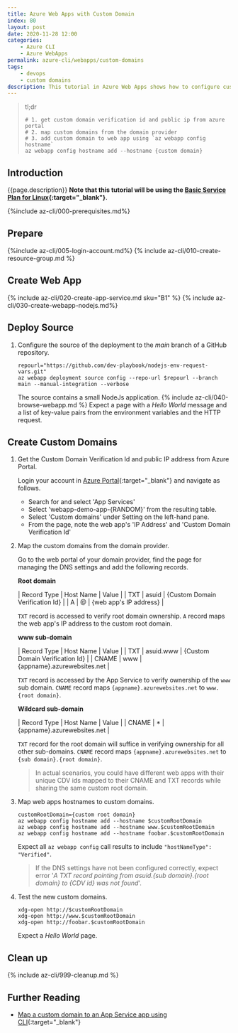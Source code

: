 ```yaml
---
title: Azure Web Apps with Custom Domain
index: 80
layout: post
date: 2020-11-28 12:00
categories: 
    - Azure CLI
    - Azure WebApps
permalink: azure-cli/webapps/custom-domains
tags: 
    - devops
    - custom domains
description: This tutorial in Azure Web Apps shows how to configure custom domains.
---
```

>tl;dr
>```shell
># 1. get custom domain verification id and public ip from azure portal
># 2. map custom domains from the domain provider
># 3. add custom domain to web app using `az webapp config hostname`
>az webapp config hostname add --hostname {custom domain}
>```

## **Introduction**

{{page.description}} **Note that this tutorial will be using the [Basic Service Plan for Linux](https://azure.microsoft.com/en-gb/pricing/details/app-service/linux/){:target="_blank"}**.

{%include az-cli/000-prerequisites.md%}

## **Prepare**
{%include az-cli/005-login-account.md%}
{% include az-cli/010-create-resource-group.md %}

## **Create Web App**
{% include az-cli/020-create-app-service.md sku="B1" %}
{% include az-cli/030-create-webapp-nodejs.md%}

## **Deploy Source**
1. Configure the source of the deployment to the _main_ branch of a GitHub repository.

    ```shell
    repourl="https://github.com/dev-playbook/nodejs-env-request-vars.git"
    az webapp deployment source config --repo-url $repourl --branch main --manual-integration --verbose
    ```
    The source contains a small NodeJs application.
{% include az-cli/040-browse-webapp.md %}
    Expect a page with a _Hello World_ message and a list of key-value pairs from the environment variables and the HTTP request.

## **Create Custom Domains**

1. Get the Custom Domain Verification Id and public IP address from Azure Portal.

    Login your account in [Azure Portal](http://portal.azure.com){:target="_blank"} and navigate as follows.
    - Search for and select 'App Services'
    - Select 'webapp-demo-app-{RANDOM}' from the resulting table.
    - Select 'Custom domains' under Setting on the left-hand pane.
    - From the page, note the web app's 'IP Address' and 'Custom Domain Verification Id'

1. Map the custom domains from the domain provider.

    Go to the web portal of your domain provider, find the page for managing the DNS settings and add the following records.

    **Root domain**
        
    | Record Type | Host Name | Value |
    | TXT | asuid | {Custom Domain Verification Id} |
    | A | @ | {web app's IP address} |

    `TXT` record is accessed to verify root domain ownership. `A` record maps the web app's IP address to the custom root domain.

    **www sub-domain**

    | Record Type | Host Name | Value |
    | TXT | asuid.www | {Custom Domain Verification Id} |
    | CNAME | www | {appname}.azurewebsites.net |

    `TXT` record is accessed by the App Service to verify ownership of the `www` sub domain. `CNAME` record maps `{appname}.azurewebsites.net` to `www.{root domain}`.

    **Wildcard sub-domain**

    | Record Type | Host Name | Value |
    | CNAME | * | {appname}.azurewebsites.net  |

    `TXT` record for the root domain will suffice in verifying ownership for all other sub-domains. `CNAME` record maps `{appname}.azurewebsites.net` to `{sub domain}.{root domain}`.

    >In actual scenarios, you could have different web apps with their unique CDV ids mapped to their CNAME and TXT records while sharing the same custom root domain.

1. Map web apps hostnames to custom domains.
    ```shell
    customRootDomain={custom root domain}
    az webapp config hostname add --hostname $customRootDomain
    az webapp config hostname add --hostname www.$customRootDomain
    az webapp config hostname add --hostname foobar.$customRootDomain
    ```
    Expect all `az webapp config` call results to include `"hostNameType": "Verified"`.

    >If the DNS settings have not been configured correctly, expect error '_A TXT record pointing from asuid.{sub domain}.{root domain} to {CDV id} was not found_'.

1. Test the new custom domains.

    ```shell
    xdg-open http://$customRootDomain
    xdg-open http://www.$customRootDomain
    xdg-open http://foobar.$customRootDomain
    ```
    Expect a _Hello World_ page.

## **Clean up**
{% include az-cli/999-cleanup.md %}

## **Further Reading**

- [Map a custom domain to an App Service app using CLI](https://docs.microsoft.com/en-us/azure/app-service/scripts/cli-configure-custom-domain){:target="_blank"}